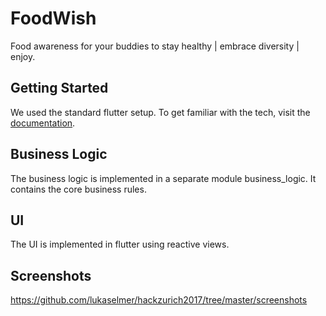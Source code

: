 # FoodWish

Food awareness for your buddies to stay healthy | embrace diversity | enjoy.

## Getting Started

We used the standard flutter setup. To get familiar with the tech, visit the
[documentation](http://flutter.io/).

## Business Logic

The business logic is implemented in a separate module business_logic. It
contains the core business rules.

## UI

The UI is implemented in flutter using reactive views.

## Screenshots

https://github.com/lukaselmer/hackzurich2017/tree/master/screenshots
